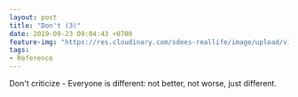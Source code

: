 ```yaml
---
layout: post
title: "Don't (3)"
date: 2019-09-23 09:04:43 +0700
feature-img: "https://res.cloudinary.com/sdees-reallife/image/upload/v1555658919/sample_feature_img.png"
tags:
- Reference
---
```

Don't criticize - Everyone is different: not better, not worse, just different.
